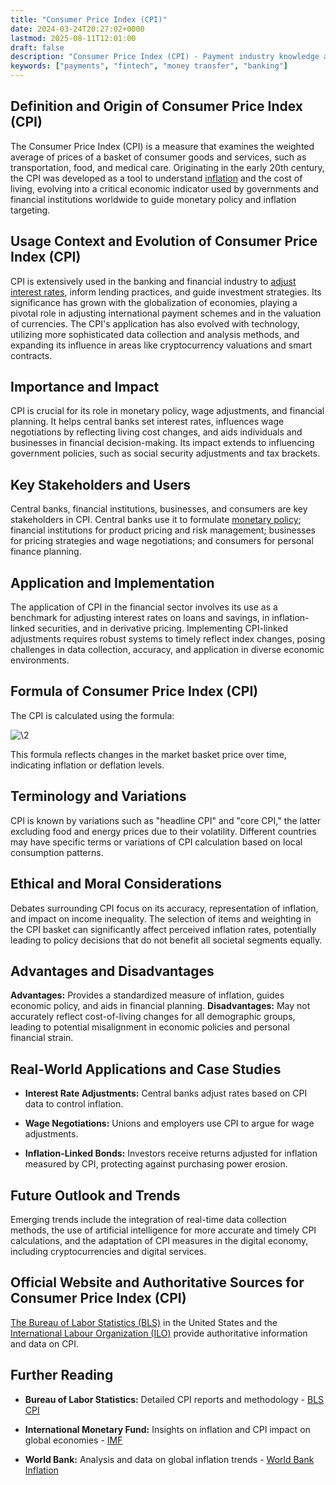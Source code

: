 ```yaml
---
title: "Consumer Price Index (CPI)"
date: 2024-03-24T20:27:02+0000
lastmod: 2025-08-11T12:01:00
draft: false
description: "Consumer Price Index (CPI) - Payment industry knowledge and insights"
keywords: ["payments", "fintech", "money transfer", "banking"]
---
```


## Definition and Origin of Consumer Price Index (CPI)

The Consumer Price Index (CPI) is a measure that examines the weighted average of prices of a basket of consumer goods and services, such as transportation, food, and medical care. Originating in the early 20th century, the CPI was developed as a tool to understand [inflation](https://faisalkhanllc.xyz/resources/payments-wiki/i/inflation/) and the cost of living, evolving into a critical economic indicator used by governments and financial institutions worldwide to guide monetary policy and inflation targeting.

## Usage Context and Evolution of Consumer Price Index (CPI)

CPI is extensively used in the banking and financial industry to [adjust interest rates](https://faisalkhanllc.xyz/resources/payments-wiki/i/interest/interest-rates/), inform lending practices, and guide investment strategies. Its significance has grown with the globalization of economies, playing a pivotal role in adjusting international payment schemes and in the valuation of currencies. The CPI's application has also evolved with technology, utilizing more sophisticated data collection and analysis methods, and expanding its influence in areas like cryptocurrency valuations and smart contracts.

## Importance and Impact

CPI is crucial for its role in monetary policy, wage adjustments, and financial planning. It helps central banks set interest rates, influences wage negotiations by reflecting living cost changes, and aids individuals and businesses in financial decision-making. Its impact extends to influencing government policies, such as social security adjustments and tax brackets.

## Key Stakeholders and Users

Central banks, financial institutions, businesses, and consumers are key stakeholders in CPI. Central banks use it to formulate [monetary policy](https://faisalkhanllc.xyz/resources/payments-wiki/m/monetary-policy/); financial institutions for product pricing and risk management; businesses for pricing strategies and wage negotiations; and consumers for personal finance planning.

## Application and Implementation

The application of CPI in the financial sector involves its use as a benchmark for adjusting interest rates on loans and savings, in inflation-linked securities, and in derivative pricing. Implementing CPI-linked adjustments requires robust systems to timely reflect index changes, posing challenges in data collection, accuracy, and application in diverse economic environments.

## Formula of Consumer Price Index (CPI)

The CPI is calculated using the formula:

![\2](\1)

This formula reflects changes in the market basket price over time, indicating inflation or deflation levels.

## Terminology and Variations

CPI is known by variations such as "headline CPI" and "core CPI," the latter excluding food and energy prices due to their volatility. Different countries may have specific terms or variations of CPI calculation based on local consumption patterns.

## Ethical and Moral Considerations

Debates surrounding CPI focus on its accuracy, representation of inflation, and impact on income inequality. The selection of items and weighting in the CPI basket can significantly affect perceived inflation rates, potentially leading to policy decisions that do not benefit all societal segments equally.

## Advantages and Disadvantages

**Advantages:** Provides a standardized measure of inflation, guides economic policy, and aids in financial planning.
**Disadvantages:** May not accurately reflect cost-of-living changes for all demographic groups, leading to potential misalignment in economic policies and personal financial strain.

## Real-World Applications and Case Studies

- **Interest Rate Adjustments:** Central banks adjust rates based on CPI data to control inflation.

- **Wage Negotiations:** Unions and employers use CPI to argue for wage adjustments.

- **Inflation-Linked Bonds:** Investors receive returns adjusted for inflation measured by CPI, protecting against purchasing power erosion.

## Future Outlook and Trends

Emerging trends include the integration of real-time data collection methods, the use of artificial intelligence for more accurate and timely CPI calculations, and the adaptation of CPI measures in the digital economy, including cryptocurrencies and digital services.

## Official Website and Authoritative Sources for Consumer Price Index (CPI)

[The Bureau of Labor Statistics (BLS)](https://www.bls.gov/cpi/) in the United States and the [International Labour Organization (ILO)](https://www.ilo.org/global/statistics-and-databases/statistics-overview-and-topics/WCMS_331807/lang--en/index.htm) provide authoritative information and data on CPI.

## Further Reading

- **Bureau of Labor Statistics:** Detailed CPI reports and methodology - [BLS CPI](https://www.bls.gov/cpi/)

- **International Monetary Fund:** Insights on inflation and CPI impact on global economies - [IMF](https://www.imf.org/)

- **World Bank:** Analysis and data on global inflation trends - [World Bank Inflation](https://www.worldbank.org/en/topic/macroeconomics/brief/inflation)